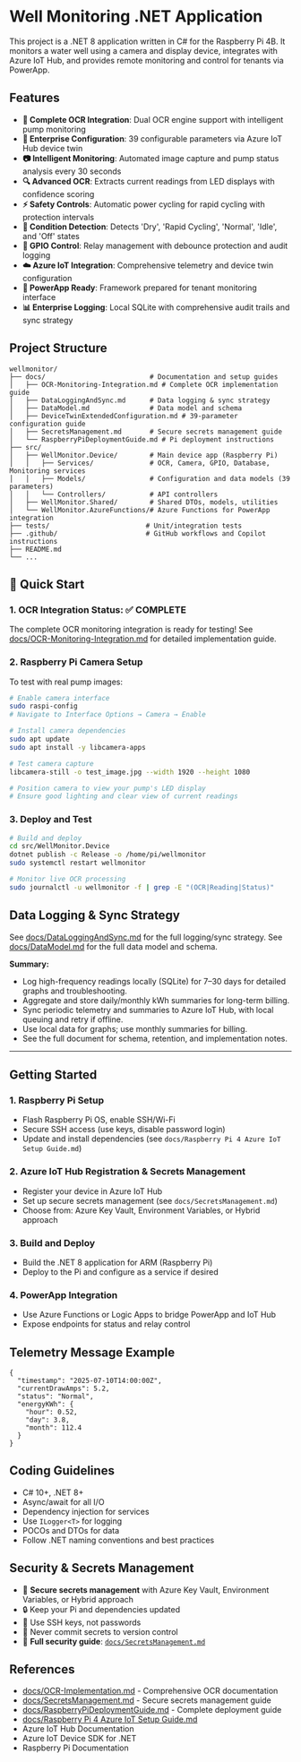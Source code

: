 # Well Monitoring .NET Application

This project is a .NET 8 application written in C# for the Raspberry Pi 4B. It monitors a water well using a camera and display device, integrates with Azure IoT Hub, and provides remote monitoring and control for tenants via PowerApp.

## Features

- **🎯 Complete OCR Integration**: Dual OCR engine support with intelligent pump monitoring
- **📱 Enterprise Configuration**: 39 configurable parameters via Azure IoT Hub device twin
- **📷 Intelligent Monitoring**: Automated image capture and pump status analysis every 30 seconds
- **🔍 Advanced OCR**: Extracts current readings from LED displays with confidence scoring
- **⚡ Safety Controls**: Automatic power cycling for rapid cycling with protection intervals
- **🚨 Condition Detection**: Detects 'Dry', 'Rapid Cycling', 'Normal', 'Idle', and 'Off' states
- **🔧 GPIO Control**: Relay management with debounce protection and audit logging
- **☁️ Azure IoT Integration**: Comprehensive telemetry and device twin configuration
- **📱 PowerApp Ready**: Framework prepared for tenant monitoring interface
- **📊 Enterprise Logging**: Local SQLite with comprehensive audit trails and sync strategy


## Project Structure


```
wellmonitor/
├── docs/                          # Documentation and setup guides
│   ├── OCR-Monitoring-Integration.md # Complete OCR implementation guide
│   ├── DataLoggingAndSync.md      # Data logging & sync strategy
│   ├── DataModel.md               # Data model and schema
│   ├── DeviceTwinExtendedConfiguration.md # 39-parameter configuration guide
│   ├── SecretsManagement.md       # Secure secrets management guide
│   └── RaspberryPiDeploymentGuide.md # Pi deployment instructions
├── src/
│   ├── WellMonitor.Device/        # Main device app (Raspberry Pi)
│   │   ├── Services/              # OCR, Camera, GPIO, Database, Monitoring services
│   │   ├── Models/                # Configuration and data models (39 parameters)
│   │   └── Controllers/           # API controllers
│   ├── WellMonitor.Shared/        # Shared DTOs, models, utilities
│   └── WellMonitor.AzureFunctions/# Azure Functions for PowerApp integration
├── tests/                        # Unit/integration tests
├── .github/                      # GitHub workflows and Copilot instructions
├── README.md
└── ...
```

## 🚀 Quick Start

### **1. OCR Integration Status: ✅ COMPLETE**

The complete OCR monitoring integration is ready for testing! See [docs/OCR-Monitoring-Integration.md](docs/OCR-Monitoring-Integration.md) for detailed implementation guide.

### **2. Raspberry Pi Camera Setup**

To test with real pump images:

```bash
# Enable camera interface
sudo raspi-config
# Navigate to Interface Options → Camera → Enable

# Install camera dependencies
sudo apt update
sudo apt install -y libcamera-apps

# Test camera capture
libcamera-still -o test_image.jpg --width 1920 --height 1080

# Position camera to view your pump's LED display
# Ensure good lighting and clear view of current readings
```

### **3. Deploy and Test**

```bash
# Build and deploy
cd src/WellMonitor.Device
dotnet publish -c Release -o /home/pi/wellmonitor
sudo systemctl restart wellmonitor

# Monitor live OCR processing
sudo journalctl -u wellmonitor -f | grep -E "(OCR|Reading|Status)"
```

## Data Logging & Sync Strategy


See [docs/DataLoggingAndSync.md](docs/DataLoggingAndSync.md) for the full logging/sync strategy.
See [docs/DataModel.md](docs/DataModel.md) for the full data model and schema.

**Summary:**
- Log high-frequency readings locally (SQLite) for 7–30 days for detailed graphs and troubleshooting.
- Aggregate and store daily/monthly kWh summaries for long-term billing.
- Sync periodic telemetry and summaries to Azure IoT Hub, with local queuing and retry if offline.
- Use local data for graphs; use monthly summaries for billing.
- See the full document for schema, retention, and implementation notes.

---

## Getting Started

### 1. Raspberry Pi Setup
- Flash Raspberry Pi OS, enable SSH/Wi-Fi
- Secure SSH access (use keys, disable password login)
- Update and install dependencies (see `docs/Raspberry Pi 4 Azure IoT Setup Guide.md`)

### 2. Azure IoT Hub Registration & Secrets Management
- Register your device in Azure IoT Hub
- Set up secure secrets management (see `docs/SecretsManagement.md`)
- Choose from: Azure Key Vault, Environment Variables, or Hybrid approach

### 3. Build and Deploy
- Build the .NET 8 application for ARM (Raspberry Pi)
- Deploy to the Pi and configure as a service if desired

### 4. PowerApp Integration
- Use Azure Functions or Logic Apps to bridge PowerApp and IoT Hub
- Expose endpoints for status and relay control

## Telemetry Message Example

```
{
  "timestamp": "2025-07-10T14:00:00Z",
  "currentDrawAmps": 5.2,
  "status": "Normal",
  "energyKWh": {
    "hour": 0.52,
    "day": 3.8,
    "month": 112.4
  }
}
```

## Coding Guidelines
- C# 10+, .NET 8+
- Async/await for all I/O
- Dependency injection for services
- Use `ILogger<T>` for logging
- POCOs and DTOs for data
- Follow .NET naming conventions and best practices

## Security & Secrets Management
- 🔐 **Secure secrets management** with Azure Key Vault, Environment Variables, or Hybrid approach
- 🔒 Keep your Pi and dependencies updated
- 🔑 Use SSH keys, not passwords
- 🚨 Never commit secrets to version control
- 📖 **Full security guide**: [`docs/SecretsManagement.md`](docs/SecretsManagement.md)

## References
- [docs/OCR-Implementation.md](docs/OCR-Implementation.md) - Comprehensive OCR documentation
- [docs/SecretsManagement.md](docs/SecretsManagement.md) - Secure secrets management guide
- [docs/RaspberryPiDeploymentGuide.md](docs/RaspberryPiDeploymentGuide.md) - Complete deployment guide
- [docs/Raspberry Pi 4 Azure IoT Setup Guide.md](docs/Raspberry%20Pi%204%20Azure%20IoT%20Setup%20Guide.md)
- Azure IoT Hub Documentation
- Azure IoT Device SDK for .NET
- Raspberry Pi Documentation
